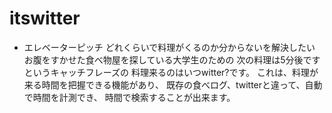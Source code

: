 # itswitter

* エレベーターピッチ
どれくらいで料理がくるのか分からないを解決したい
お腹をすかせた食べ物屋を探している大学生のための
次の料理は5分後ですというキャッチフレーズの
料理来るのはいつwitter?です。
これは、料理が来る時間を把握できる機能があり、
既存の食べログ、twitterと違って、自動で時間を計測でき、
時間で検索することが出来ます。

